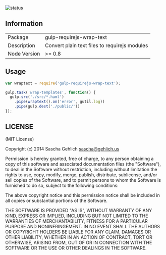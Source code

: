 ![status](https://secure.travis-ci.org/saschagehlich/gulp-requirejs-wrap-text.png?branch=master)

## Information

<table>
<tr>
<td>Package</td><td>gulp-requirejs-wrap-text</td>
</tr>
<tr>
<td>Description</td>
<td>Convert plain text files to requirejs modules</td>
</tr>
<tr>
<td>Node Version</td>
<td>>= 0.8</td>
</tr>
</table>

## Usage

```javascript
var wraptext = require('gulp-requirejs-wrap-text');

gulp.task('wrap-templates', function() {
  gulp.src('./src/*.haml')
    .pipe(wraptext().on('error', gutil.log))
    .pipe(gulp.dest('./public/'))
});
```

## LICENSE

(MIT License)

Copyright (c) 2014 Sascha Gehlich <sascha@gehlich.us>

Permission is hereby granted, free of charge, to any person obtaining
a copy of this software and associated documentation files (the
"Software"), to deal in the Software without restriction, including
without limitation the rights to use, copy, modify, merge, publish,
distribute, sublicense, and/or sell copies of the Software, and to
permit persons to whom the Software is furnished to do so, subject to
the following conditions:

The above copyright notice and this permission notice shall be
included in all copies or substantial portions of the Software.

THE SOFTWARE IS PROVIDED "AS IS", WITHOUT WARRANTY OF ANY KIND,
EXPRESS OR IMPLIED, INCLUDING BUT NOT LIMITED TO THE WARRANTIES OF
MERCHANTABILITY, FITNESS FOR A PARTICULAR PURPOSE AND
NONINFRINGEMENT. IN NO EVENT SHALL THE AUTHORS OR COPYRIGHT HOLDERS BE
LIABLE FOR ANY CLAIM, DAMAGES OR OTHER LIABILITY, WHETHER IN AN ACTION
OF CONTRACT, TORT OR OTHERWISE, ARISING FROM, OUT OF OR IN CONNECTION
WITH THE SOFTWARE OR THE USE OR OTHER DEALINGS IN THE SOFTWARE.
